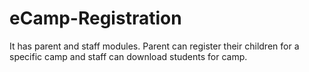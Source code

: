 # eCamp-Registration
It has parent and staff modules. Parent can register their children for a specific camp and staff can download students for camp.
